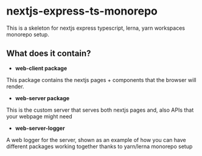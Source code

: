 # nextjs-express-ts-monorepo

This is a skeleton for nextjs express typescript, lerna, yarn workspaces monorepo setup.

## What does it contain?

- **web-client package**

This package contains the nextjs pages + components that the browser will render.

- **web-server package**

This is the custom server that serves both nextjs pages and, also APIs that your webpage might need

- **web-server-logger**

A web logger for the server, shown as an example of how you can have different packages working together
thanks to yarn/lerna monorepo setup
